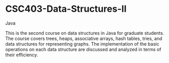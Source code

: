 # CSC403-Data-Structures-II
Java

This is the second course on data structures in Java for graduate students. The course covers trees, heaps, associative arrays, hash tables, tries, and data structures for representing graphs. The implementation of the basic operations on each data structure are discussed and analyzed in terms of their efficiency.
